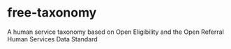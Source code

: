 # free-taxonomy
A human service taxonomy based on Open Eligibility and the Open Referral Human Services Data Standard
